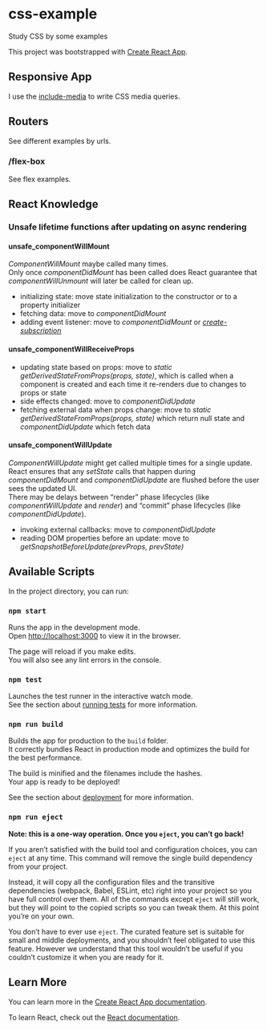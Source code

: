 # css-example

Study CSS by some examples

This project was bootstrapped with [Create React App](https://github.com/facebook/create-react-app).

## Responsive App

I use the [include-media](https://github.com/eduardoboucas/include-media) to write CSS media queries.

## Routers

See different examples by urls.

### /flex-box

See flex examples.

## React Knowledge

### Unsafe lifetime functions after updating on async rendering

#### unsafe_componentWillMount

*ComponentWillMount* maybe called many times.<br />
Only once *componentDidMount* has been called does React guarantee that *componentWillUnmount* will later be called for clean up.

- initializing state: move state initialization to the constructor or to a property initializer
- fetching data: move to *componentDidMount*
- adding event listener: move to *componentDidMount* or *[create-subscription](https://github.com/facebook/react/tree/master/packages/create-subscription)*

#### unsafe_componentWillReceiveProps

- updating state based on props: move to *static getDerivedStateFromProps(props, state)*, which is called when a component is created and each time it re-renders due to changes to props or state
- side effects changed: move to *componentDidUpdate*
- fetching external data when props change: move to *static getDerivedStateFromProps(props, state)* which return null state and *componentDidUpdate* which fetch data

#### unsafe_componentWillUpdate

*ComponentWillUpdate* might get called multiple times for a single update.<br />
React ensures that any *setState* calls that happen during *componentDidMount* and *componentDidUpdate* are flushed before the user sees the updated UI.<br />
There may be delays between “render” phase lifecycles (like *componentWillUpdate* and *render*) and “commit” phase lifecycles (like *componentDidUpdate*).

- invoking external callbacks: move to *componentDidUpdate*
- reading DOM properties before an update: move to *getSnapshotBeforeUpdate(prevProps, prevState)*

## Available Scripts

In the project directory, you can run:

### `npm start`

Runs the app in the development mode.<br />
Open [http://localhost:3000](http://localhost:3000) to view it in the browser.

The page will reload if you make edits.<br />
You will also see any lint errors in the console.

### `npm test`

Launches the test runner in the interactive watch mode.<br />
See the section about [running tests](https://facebook.github.io/create-react-app/docs/running-tests) for more information.

### `npm run build`

Builds the app for production to the `build` folder.<br />
It correctly bundles React in production mode and optimizes the build for the best performance.

The build is minified and the filenames include the hashes.<br />
Your app is ready to be deployed!

See the section about [deployment](https://facebook.github.io/create-react-app/docs/deployment) for more information.

### `npm run eject`

**Note: this is a one-way operation. Once you `eject`, you can’t go back!**

If you aren’t satisfied with the build tool and configuration choices, you can `eject` at any time. This command will remove the single build dependency from your project.

Instead, it will copy all the configuration files and the transitive dependencies (webpack, Babel, ESLint, etc) right into your project so you have full control over them. All of the commands except `eject` will still work, but they will point to the copied scripts so you can tweak them. At this point you’re on your own.

You don’t have to ever use `eject`. The curated feature set is suitable for small and middle deployments, and you shouldn’t feel obligated to use this feature. However we understand that this tool wouldn’t be useful if you couldn’t customize it when you are ready for it.

## Learn More

You can learn more in the [Create React App documentation](https://facebook.github.io/create-react-app/docs/getting-started).

To learn React, check out the [React documentation](https://reactjs.org/).
